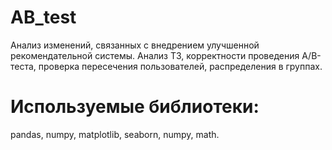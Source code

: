 # AB_test
Анализ изменений, связанных с внедрением улучшенной рекомендательной системы.
Анализ ТЗ, корректности проведения A/B-теста, проверка пересечения пользователей, распределения в группах.
# Используемые библиотеки:

pandas, numpy, matplotlib, seaborn, numpy, math.
